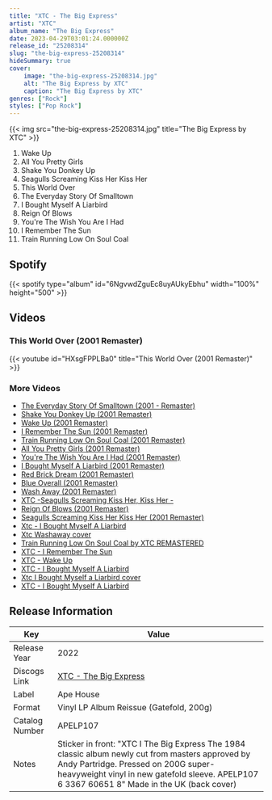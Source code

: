 ```yaml
---
title: "XTC - The Big Express"
artist: "XTC"
album_name: "The Big Express"
date: 2023-04-29T03:01:24.000000Z
release_id: "25208314"
slug: "the-big-express-25208314"
hideSummary: true
cover:
    image: "the-big-express-25208314.jpg"
    alt: "The Big Express by XTC"
    caption: "The Big Express by XTC"
genres: ["Rock"]
styles: ["Pop Rock"]
---
```


{{< img src="the-big-express-25208314.jpg" title="The Big Express by XTC" >}}

<!-- section break -->

1. Wake Up
2. All You Pretty Girls
3. Shake You Donkey Up
4. Seagulls Screaming Kiss Her Kiss Her
5. This World Over
6. The Everyday Story Of Smalltown
7. I Bought Myself A Liarbird
8. Reign Of Blows
9. You're The Wish You Are I Had
10. I Remember The Sun
11. Train Running Low On Soul Coal

<!-- section break -->


## Spotify
{{< spotify type="album" id="6NgvwdZguEc8uyAUkyEbhu" width="100%" height="500" >}}



## Videos
### This World Over (2001 Remaster)
{{< youtube id="HXsgFPPLBa0" title="This World Over (2001 Remaster)" >}}<br>

### More Videos

- [The Everyday Story Of Smalltown (2001 - Remaster)](https://www.youtube.com/watch?v=H7XK_-Z1vEA)
- [Shake You Donkey Up (2001 Remaster)](https://www.youtube.com/watch?v=VOJwTGCIOuk)
- [Wake Up (2001 Remaster)](https://www.youtube.com/watch?v=6Yf3UUKdF0o)
- [I Remember The Sun (2001 Remaster)](https://www.youtube.com/watch?v=3JFFQl-d5cM)
- [Train Running Low On Soul Coal (2001 Remaster)](https://www.youtube.com/watch?v=g7C_YkZ91D8)
- [All You Pretty Girls (2001 Remaster)](https://www.youtube.com/watch?v=H-QmWy22mM8)
- [You're The Wish You Are I Had (2001 Remaster)](https://www.youtube.com/watch?v=HKaaQC3ATg8)
- [I Bought Myself A Liarbird (2001 Remaster)](https://www.youtube.com/watch?v=3ZXnBu1gpzw)
- [Red Brick Dream (2001 Remaster)](https://www.youtube.com/watch?v=VKkjdzLKajQ)
- [Blue Overall (2001 Remaster)](https://www.youtube.com/watch?v=XZgkVc9-nfY)
- [Wash Away (2001 Remaster)](https://www.youtube.com/watch?v=5wxMu53yUuw)
- [XTC -Seagulls Screaming Kiss Her, Kiss Her -](https://www.youtube.com/watch?v=SilKZK47XTc)
- [Reign Of Blows (2001 Remaster)](https://www.youtube.com/watch?v=QVi4jjK3DVc)
- [Seagulls Screaming Kiss Her Kiss Her (2001 Remaster)](https://www.youtube.com/watch?v=Dw520adnPUg)
- [Xtc - I Bought Myself A Liarbird](https://www.youtube.com/watch?v=LUnnXY9kLvU)
- [Xtc Washaway cover](https://www.youtube.com/watch?v=jPdk7kGXwCk)
- [Train Running Low On Soul Coal by XTC REMASTERED](https://www.youtube.com/watch?v=4akgpwHAlk8)
- [XTC - I Remember The Sun](https://www.youtube.com/watch?v=PtStJaaH5Cs)
- [XTC - Wake Up](https://www.youtube.com/watch?v=ON-Ef6zwTUg)
- [XTC - I Bought Myself A Liarbird](https://www.youtube.com/watch?v=zHhOx68AS_s)
- [Xtc I Bought Myself a Liarbird cover](https://www.youtube.com/watch?v=Rl7jczY42H0)
- [XTC - I Bought Myself A Liarbird](https://www.youtube.com/watch?v=0S4hKJRYfMs)


## Release Information
|  Key           | Value                                                |
| ---------------| ---------------------------------------------------- |
| Release Year   | 2022                                   |
| Discogs Link   | [XTC - The Big Express](https://www.discogs.com/release/25208314-XTC-The-Big-Express) |
| Label          | Ape House |
| Format         | Vinyl LP Album Reissue (Gatefold, 200g) |
| Catalog Number | APELP107 |
| Notes | Sticker in front: "XTC I The Big Express The 1984 classic album newly cut from masters approved by Andy Partridge. Pressed on 200G super-heavyweight vinyl  in new gatefold sleeve.  APELP107 6 3367 60651 8"  Made in the UK (back cover) |